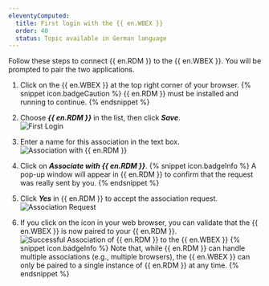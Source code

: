 ```yaml
---
eleventyComputed:
  title: First login with the {{ en.WBEX }}
  order: 40
  status: Topic available in German language
---
```

Follow these steps to connect {{ en.RDM }} to the {{ en.WBEX }}. You will be prompted to pair the two applications.  

1. Click on the {{ en.WBEX }} at the top right corner of your browser. 
   {% snippet icon.badgeCaution %}
   {{ en.RDM }} must be installed and running to continue.
   {% endsnippet %}

1. Choose ***{{ en.RDM }}*** in the list, then click ***Save***.  
![First Login](https://webdevolutions.azureedge.net/docs/en/rdm/windows/Dwl4056.png)
1. Enter a name for this association in the text box.  
![Association with {{ en.RDM }}](https://webdevolutions.azureedge.net/docs/en/rdm/windows/Dwl4057.png)

1. Click on ***Associate with {{ en.RDM }}***.
   {% snippet icon.badgeInfo %}
   A pop-up window will appear in {{ en.RDM }} to confirm that the request was really sent by you.
   {% endsnippet %}

1. Click ***Yes*** in {{ en.RDM }} to accept the association request.  
![Association Request](https://webdevolutions.azureedge.net/docs/en/rdm/windows/Dwl4058.png) 
1. If you click on the icon in your web browser, you can validate that the {{ en.WBEX }} is now paired to your {{ en.RDM }}.  
![Successful Association of {{ en.RDM }} to the {{ en.WBEX }}](https://webdevolutions.azureedge.net/docs/en/rdm/windows/Dwl4059.png) 
   {% snippet icon.badgeInfo %}
   Note that, while {{ en.RDM }} can handle multiple associations (e.g., multiple browsers), the {{ en.WBEX }} can only be paired to a single instance of {{ en.RDM }} at any time.
   {% endsnippet %}
